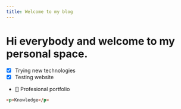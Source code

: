 ```yaml
---
title: Welcome to my blog
---
```


# Hi everybody and welcome to my personal space.
- [x] Trying new technologies
- [x] Testing website
- [] Profesional portfolio

``` html
<p>Knowledge</p>
```
